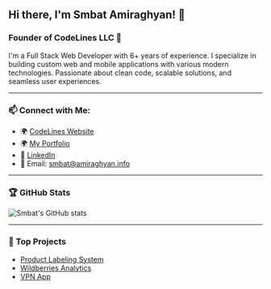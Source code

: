 ## Hi there, I'm Smbat Amiraghyan! 👋

### Founder of CodeLines LLC 🚀

I'm a Full Stack Web Developer with 6+ years of experience. I specialize in building custom web and mobile applications with various modern technologies. Passionate about clean code, scalable solutions, and seamless user experiences.

---



### 📫 Connect with Me:
- 🌍 [CodeLines Website](https://codelines.am)
- 🌍 [My Portfolio](https://amiraghyan.info)
- 💼 [LinkedIn](https://www.linkedin.com/in/smbat-am)
- 📧 Email: smbat@amiraghyan.info

---

### 🏆 GitHub Stats
![Smbat's GitHub stats](https://github-readme-stats.vercel.app/api?username=smbat-code&show_icons=true&theme=dark)

---

### 🚀 Top Projects
- [Product Labeling System](https://github.com/smbat-code/honest-sign)
- [Wildberries Analytics](https://github.com/smbat-code/wb-analytics)
- [VPN App](https://github.com/smbat-code/vpn-app)
